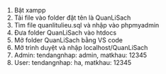 1. Bật xampp
2. Tải file vào folder đặt tên là QuanLiSach
3. Tìm file quanlitulieu.sql và nhập vào phpmyadmin
4. Đưa folder QuanLiSach vào htdocs
5. Mở folder QuanLiSach bằng VS code
6. Mở trình duyệt và nhập localhost/QuanLiSach
7. Admin: tendangnhap: admin, matkhau: 12345
8. User: tendangnhap: ha, matkhau: 12345
